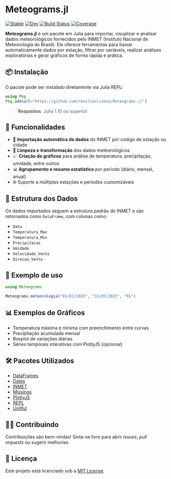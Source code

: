 
# Meteograms.jl

[![Stable](https://img.shields.io/badge/docs-stable-blue.svg)](https://renilsonlisboa.github.io/Meteograms.jl/stable/)
[![Dev](https://img.shields.io/badge/docs-dev-blue.svg)](https://renilsonlisboa.github.io/Meteograms.jl/dev/)
[![Build Status](https://github.com/renilsonlisboa/Meteograms.jl/actions/workflows/CI.yml/badge.svg?branch=master)](https://github.com/renilsonlisboa/Meteograms.jl/actions/workflows/CI.yml?query=branch%3Amaster)
[![Coverage](https://codecov.io/gh/renilsonlisboa/Meteograms.jl/branch/master/graph/badge.svg)](https://codecov.io/gh/renilsonlisboa/Meteograms.jl)

**Meteograms.jl** é um pacote em Julia para importar, visualizar e analisar dados meteorológicos fornecidos pelo INMET (Instituto Nacional de Meteorologia do Brasil). Ele oferece ferramentas para baixar automaticamente dados por estação, filtrar por variáveis, realizar análises exploratórias e gerar gráficos de forma rápida e prática.

## 📦 Instalação

O pacote pode ser instalado diretamente via Julia REPL:

```julia
using Pkg
Pkg.add(url="https://github.com/renilsonlisboa/Meteograms.jl")
```

> **Requisitos**: Julia 1.10 ou superior

## 🚀 Funcionalidades

- 🔄 **Importação automática de dados** do INMET por código de estação ou cidade
- 🧹 **Limpeza e transformação** dos dados meteorológicos
- 📈 **Criação de gráficos** para análise de temperatura, precipitação, umidade, entre outros
- 📊 **Agrupamento e resumo estatístico** por período (diário, mensal, anual)
- 🌐 Suporte a múltiplas estações e períodos customizáveis

## 📂 Estrutura dos Dados

Os dados importados seguem a estrutura padrão do INMET e são retornados como `DataFrame`, com colunas como:

- `Data`
- `Temperatura_Max`
- `Temperatura_Min`
- `Precipitacao`
- `Umidade`
- `Velocidade_Vento`
- `Direcao_Vento`



## 🧪 Exemplo de uso

```julia
using Meteograms

Meteograms.meteorologia("01/01/2025", "31/05/2025", "RS")

```

## 📊 Exemplos de Gráficos

- Temperatura máxima e mínima com preenchimento entre curvas
- Precipitação acumulada mensal
- Boxplot de variações diárias
- Séries temporais interativas com PlotlyJS (opcional)

## 🛠️ Pacotes Utilizados

- [DataFrames](https://github.com/JuliaData/DataFrames.jl)
- [Dates](https://docs.julialang.org/en/v1/stdlib/Dates/)
- [INMET](https://github.com/JuliaClimate/INMET.jl)
- [Missings](https://github.com/JuliaData/Missings.jl)
- [PlotlyJS](https://github.com/JuliaPlots/PlotlyJS.jl)
- [REPL](https://docs.julialang.org/en/v1/stdlib/REPL/)
- [Unitful](https://painterqubits.github.io/Unitful.jl/stable/)

## 🙋‍♂️ Contribuindo

Contribuições são bem-vindas! Sinta-se livre para abrir *issues*, *pull requests* ou sugerir melhorias.

## 📄 Licença

Este projeto está licenciado sob a [MIT License](LICENSE).